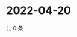 # 2022-04-20

共 0 条

<!-- BEGIN WEIBO -->
<!-- 最后更新时间 Wed Apr 20 2022 11:39:52 GMT+0800 (China Standard Time) -->

<!-- END WEIBO -->
